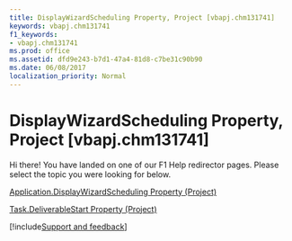 ```yaml
---
title: DisplayWizardScheduling Property, Project [vbapj.chm131741]
keywords: vbapj.chm131741
f1_keywords:
- vbapj.chm131741
ms.prod: office
ms.assetid: dfd9e243-b7d1-47a4-81d8-c7be31c90b90
ms.date: 06/08/2017
localization_priority: Normal
---
```



# DisplayWizardScheduling Property, Project [vbapj.chm131741]

Hi there! You have landed on one of our F1 Help redirector pages. Please select the topic you were looking for below.

[Application.DisplayWizardScheduling Property (Project)](https://msdn.microsoft.com/library/abcd5660-1eef-d53b-548f-6ead0c57f836%28Office.15%29.aspx)

[Task.DeliverableStart Property (Project)](https://msdn.microsoft.com/library/8d5df8de-e564-78c5-c2f0-d7096dc35b32%28Office.15%29.aspx)

[!include[Support and feedback](~/includes/feedback-boilerplate.md)]